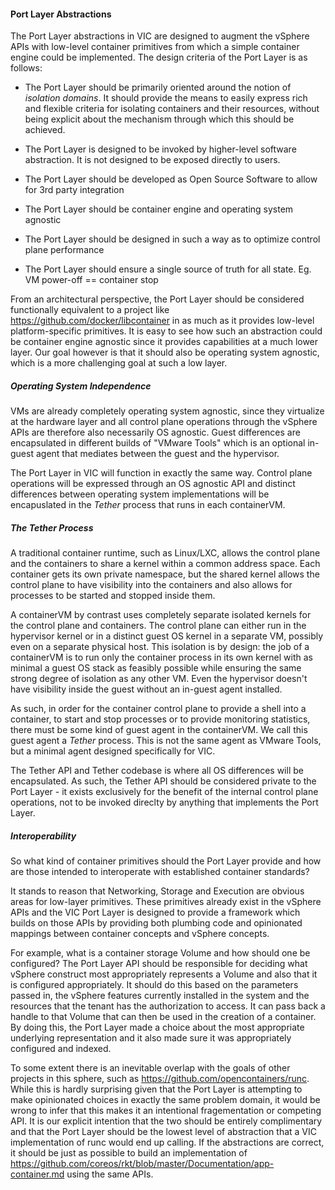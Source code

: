 #### Port Layer Abstractions

The Port Layer abstractions in VIC are designed to augment the vSphere APIs with low-level container primitives from which a simple container engine could be implemented. The design criteria of the Port Layer is as follows:

* The Port Layer should be primarily oriented around the notion of _isolation domains_. It should provide the means to easily express rich and flexible criteria for isolating containers and their resources, without being explicit about the mechanism through which this should be achieved.

* The Port Layer is designed to be invoked by higher-level software abstraction. It is not designed to be exposed directly to users.

* The Port Layer should be developed as Open Source Software to allow for 3rd party integration

* The Port Layer should be container engine and operating system agnostic

* The Port Layer should be designed in such a way as to optimize control plane performance

* The Port Layer should ensure a single source of truth for all state. Eg. VM power-off == container stop

From an architectural perspective, the Port Layer should be considered functionally equivalent to a project like https://github.com/docker/libcontainer in as much as it provides low-level platform-specific primitives. It is easy to see how such an abstraction could be container engine agnostic since it provides capabilities at a much lower layer. Our goal however is that it should also be operating system agnostic, which is a more challenging goal at such a low layer. 

##### Operating System Independence

VMs are already completely operating system agnostic, since they virtualize at the hardware layer and all control plane operations through the vSphere APIs are therefore also necessarily OS agnostic. Guest differences are encapsulated in different builds of "VMware Tools" which is an optional in-guest agent that mediates between the guest and the hypervisor.

The Port Layer in VIC will function in exactly the same way. Control plane operations will be expressed through an OS agnostic API and distinct differences between operating system implementations will be encapuslated in the _Tether_ process that runs in each containerVM.

##### The Tether Process

A traditional container runtime, such as Linux/LXC, allows the control plane and the containers to share a kernel within a common address space. Each container gets its own private namespace, but the shared kernel allows the control plane to have visibility into the containers and also allows for processes to be started and stopped inside them. 

A containerVM by contrast uses completely separate isolated kernels for the control plane and containers. The control plane can either run in the hypervisor kernel or in a distinct guest OS kernel in a separate VM, possibly even on a separate physical host. This isolation is by design: the job of a containerVM is to run only the container process in its own kernel with as minimal a guest OS stack as feasibly possible while ensuring the same strong degree of isolation as any other VM. Even the hypervisor doesn't have visibility inside the guest without an in-guest agent installed.

As such, in order for the container control plane to provide a shell into a container, to start and stop processes or to provide monitoring statistics, there must be some kind of guest agent in the containerVM. We call this guest agent a _Tether_ process. This is not the same agent as VMware Tools, but a minimal agent designed specifically for VIC.

The Tether API and Tether codebase is where all OS differences will be encapsulated. As such, the Tether API should be considered private to the Port Layer - it exists exclusively for the benefit of the internal control plane operations, not to be invoked direclty by anything that implements the Port Layer. 

##### Interoperability

So what kind of container primitives should the Port Layer provide and how are those intended to interoperate with established container standards? 

It stands to reason that Networking, Storage and Execution are obvious areas for low-layer primitives. These primitives already exist in the vSphere APIs and the VIC Port Layer is designed to provide a framework which builds on those APIs by providing both plumbing code and opinionated mappings between container concepts and vSphere concepts. 

For example, what is a container storage Volume and how should one be configured? The Port Layer API should be responsible for deciding what vSphere construct most appropriately represents a Volume and also that it is configured appropriately. It should do this based on the parameters passed in, the vSphere features currently installed in the system and the resources that the tenant has the authorization to access. It can pass back a handle to that Volume that can then be used in the creation of a container. By doing this, the Port Layer made a choice about the most appropriate underlying representation and it also made sure it was appropriately configured and indexed.

To some extent there is an inevitable overlap with the goals of other projects in this sphere, such as https://github.com/opencontainers/runc. While this is hardly surprising given that the Port Layer is attempting to make opinionated choices in exactly the same problem domain, it would be wrong to infer that this makes it an intentional fragementation or competing API. It is our explicit intention that the two should be entirely complimentary and that the Port Layer should be the lowest level of abstraction that a VIC implementation of runc would end up calling. If the abstractions are correct, it should be just as possible to build an implementation of https://github.com/coreos/rkt/blob/master/Documentation/app-container.md using the same APIs. 




